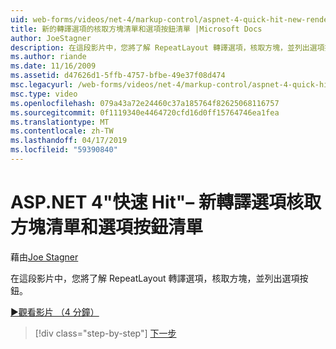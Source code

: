 ```yaml
---
uid: web-forms/videos/net-4/markup-control/aspnet-4-quick-hit-new-rendering-option-for-check-box-lists-and-radio-button-lists
title: 新的轉譯選項的核取方塊清單和選項按鈕清單 |Microsoft Docs
author: JoeStagner
description: 在這段影片中，您將了解 RepeatLayout 轉譯選項，核取方塊，並列出選項按鈕。
ms.author: riande
ms.date: 11/16/2009
ms.assetid: d47626d1-5ffb-4757-bfbe-49e37f08d474
msc.legacyurl: /web-forms/videos/net-4/markup-control/aspnet-4-quick-hit-new-rendering-option-for-check-box-lists-and-radio-button-lists
msc.type: video
ms.openlocfilehash: 079a43a72e24460c37a185764f82625068116757
ms.sourcegitcommit: 0f1119340e4464720cfd16d0ff15764746ea1fea
ms.translationtype: MT
ms.contentlocale: zh-TW
ms.lasthandoff: 04/17/2019
ms.locfileid: "59390840"
---
```

# <a name="aspnet-4-quick-hit--new-rendering-option-for-check-box-lists-and-radio-button-lists"></a>ASP.NET 4"快速 Hit"– 新轉譯選項核取方塊清單和選項按鈕清單

藉由[Joe Stagner](https://github.com/JoeStagner)

在這段影片中，您將了解 RepeatLayout 轉譯選項，核取方塊，並列出選項按鈕。 

[&#9654;觀看影片 （4 分鐘）](https://channel9.msdn.com/Blogs/ASP-NET-Site-Videos/aspnet-4-quick-hit-new-rendering-option-for-check-box-lists-and-radio-button-lists)

> [!div class="step-by-step"]
> [下一步](aspnet-4-quick-hit-table-free-templated-controls.md)
